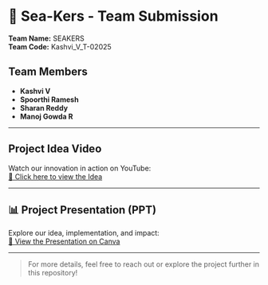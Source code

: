 # 🌊 Sea-Kers - Team Submission

**Team Name:** SEAKERS  
**Team Code:** Kashvi_V_T-02025

##  Team Members
- **Kashvi V**  
- **Spoorthi Ramesh**  
- **Sharan Reddy**  
- **Manoj Gowda R**

---

## Project Idea Video
Watch our innovation in action on YouTube:  
[🔗 Click here to view the Idea](https://youtube.com/shorts/w6gotwqT9k4?si=QxFbHOS-4SYUGibg)

---

## 📊 Project Presentation (PPT)
Explore our idea, implementation, and impact:  
[🔗 View the Presentation on Canva](https://www.canva.com/design/DAGqinMpTb0/UKUjE0XlQTaWsIsHqLqBcA/edit?utm_content=DAGqinMpTb0&utm_campaign=designshare&utm_medium=link2&utm_source=sharebutton)

---

> For more details, feel free to reach out or explore the project further in this repository!
